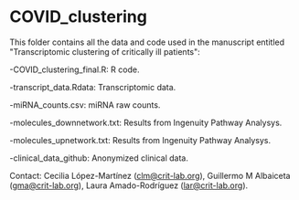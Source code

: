 # COVID_clustering
This folder contains all the data and code used in the manuscript entitled "Transcriptomic clustering of critically ill patients":

-COVID_clustering_final.R: R code.

-transcript_data.Rdata: Transcriptomic data.

-miRNA_counts.csv: miRNA raw counts.

-molecules_downnetwork.txt: Results from Ingenuity Pathway Analysys.

-molecules_upnetwork.txt: Results from Ingenuity Pathway Analysys.

-clinical_data_github: Anonymized clinical data.

Contact: 
Cecilia López-Martínez (clm@crit-lab.org), Guillermo M Albaiceta (gma@crit-lab.org), Laura Amado-Rodríguez (lar@crit-lab.org).

